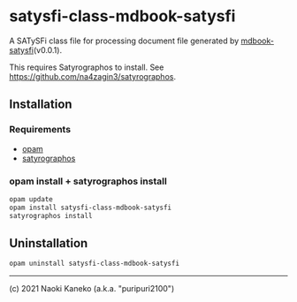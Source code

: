 # satysfi-class-mdbook-satysfi

A SATySFi class file for processing document file generated by [mdbook-satysfi](https://github.com/puripuri2100/mdbook-satysfi)(v0.0.1).

This requires Satyrographos to install. See https://github.com/na4zagin3/satyrographos.


## Installation


### Requirements

- [opam](https://opam.ocaml.org/doc/Install.html)
- [satyrographos](https://github.com/na4zagin3/satyrographos)

### opam install + satyrographos install

```sh
opam update
opam install satysfi-class-mdbook-satysfi
satyrographos install
```

## Uninstallation

```sh
opam uninstall satysfi-class-mdbook-satysfi
```

---

(c) 2021 Naoki Kaneko (a.k.a. "puripuri2100")
